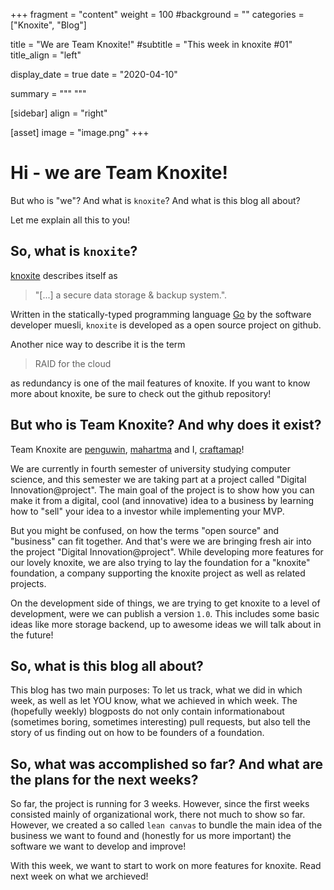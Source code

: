 +++
fragment = "content"
weight = 100
#background = ""
categories = ["Knoxite", "Blog"]

title = "We are Team Knoxite!"
#subtitle = "This week in knoxite #01"
title_align = "left"

display_date = true
date = "2020-04-10"

summary = """
"""

[sidebar]
  align = "right"

[asset]
  image = "image.png"
+++


# Hi - we are Team Knoxite!

But who is "we"? And what is `knoxite`? And what is this blog all about?

Let me explain all this to you!

## So, what is `knoxite`?

[knoxite](https://github.com/knoxite/knoxite) describes itself as

> "[...] a secure data storage & backup system.".

Written in the statically-typed programming language [Go](https://golang.org/) by the software developer muesli, `knoxite` is developed as a open source project on github.

Another nice way to describe it is the term 

> RAID for the cloud

as redundancy is one of the mail features of knoxite. If you want to know more about knoxite, be sure to check out the github repository!

## But who is Team Knoxite? And why does it exist?

Team Knoxite are [penguwin](https://github.com/penguwin), [mahartma](https://github.com/ma-hartma) and I, [craftamap](https://github.com/craftamap)! 

We are currently in fourth semester of university studying computer science, and this semester
we are taking part at a project called "Digital Innovation@project".
The main goal of the project is to show how you can make it from a digital, cool (and innovative)
idea to a business by learning how to "sell" your idea to a investor while implementing your MVP.

But you might be confused, on how the terms "open source" and "business" can fit together.
And that's were we are bringing fresh air into the project "Digital Innovation@project".
While developing more features for our lovely knoxite, we are also trying 
to lay the foundation for a "knoxite" foundation,
a company supporting the knoxite project as well as related projects.

On the development side of things, we are trying to get knoxite to a level of development,
were we can publish a version `1.0`. This includes some basic ideas like more storage backend, 
up to awesome ideas we will talk about in the future!

## So, what is this blog all about?

This blog has two main purposes: To let us track, what we did in which week,
as well as let YOU know, what we achieved in which week. The (hopefully weekly) blogposts
do not only contain informationabout (sometimes boring, sometimes interesting) pull requests, 
but also tell the story of us finding out on how to be founders of a foundation.

## So, what was accomplished so far? And what are the plans for the next weeks?

So far, the project is running for 3 weeks. However, since the first weeks consisted mainly of 
organizational work, there not much to show so far. However, we created a so called `lean canvas`
to bundle the main idea of the business we want to found and (honestly for us more important) the
software we want to develop and improve!

With this week, we want to start to work on more features for knoxite. Read next week on what we archieved!
